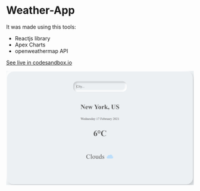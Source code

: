# Weather-App

It was made using this tools:
* Reactjs library
* Apex Charts
* openweathermap API

[See live in codesandbox.io](https://codesandbox.io/s/red-brook-brj7o)


![GitHub Logo](/Weather.png)

